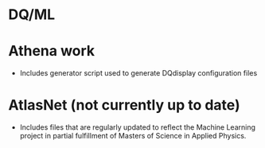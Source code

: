 # DQ/ML

# Athena work 
- Includes generator script used to generate DQdisplay configuration files

# AtlasNet (not currently up to date)
- Includes files that are regularly updated to reflect the Machine Learning project in partial fulfillment of Masters of Science in Applied Physics.
